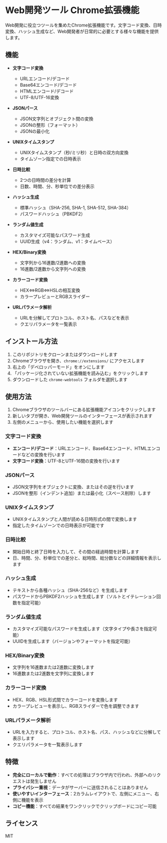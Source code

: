 # Web開発ツール Chrome拡張機能

Web開発に役立つツールを集めたChrome拡張機能です。文字コード変換、日時変換、ハッシュ生成など、Web開発者が日常的に必要とする様々な機能を提供します。

## 機能

- **文字コード変換**
  - URLエンコード/デコード
  - Base64エンコード/デコード
  - HTMLエンコード/デコード
  - UTF-8/UTF-16変換

- **JSONパース**
  - JSON文字列とオブジェクト間の変換
  - JSONの整形（フォーマット）
  - JSONの最小化

- **UNIXタイムスタンプ**
  - UNIXタイムスタンプ（秒/ミリ秒）と日時の双方向変換
  - タイムゾーン指定での日時表示

- **日時比較**
  - 2つの日時間の差分を計算
  - 日数、時間、分、秒単位での差分表示

- **ハッシュ生成**
  - 標準ハッシュ（SHA-256, SHA-1, SHA-512, SHA-384）
  - パスワードハッシュ（PBKDF2）

- **ランダム値生成**
  - カスタマイズ可能なパスワード生成
  - UUID生成（v4：ランダム、v1：タイムベース）

- **HEX/Binary変換**
  - 文字列から16進数/2進数への変換
  - 16進数/2進数から文字列への変換

- **カラーコード変換**
  - HEX⇔RGB⇔HSLの相互変換
  - カラープレビューとRGBスライダー

- **URLパラメータ解析**
  - URLを分解してプロトコル、ホスト名、パスなどを表示
  - クエリパラメータを一覧表示

## インストール方法

1. このリポジトリをクローンまたはダウンロードします
2. Chromeブラウザを開き、`chrome://extensions/` にアクセスします
3. 右上の「デベロッパーモード」をオンにします
4. 「パッケージ化されていない拡張機能を読み込む」をクリックします
5. ダウンロードした `chrome-webtools` フォルダを選択します

## 使用方法

1. Chromeブラウザのツールバーにある拡張機能アイコンをクリックします
2. 新しいタブが開き、Web開発ツールのインターフェースが表示されます
3. 左側のメニューから、使用したい機能を選択します

### 文字コード変換

- **エンコード/デコード**：URLエンコード、Base64エンコード、HTMLエンコードなどの変換を行います
- **文字コード変換**：UTF-8とUTF-16間の変換を行います

### JSONパース

- JSON文字列をオブジェクトに変換、またはその逆を行います
- JSONを整形（インデント追加）または最小化（スペース削除）します

### UNIXタイムスタンプ

- UNIXタイムスタンプと人間が読める日時形式の間で変換します
- 指定したタイムゾーンでの日時表示が可能です

### 日時比較

- 開始日時と終了日時を入力して、その間の経過時間を計算します
- 日、時間、分、秒単位での差分と、総時間、総分数などの詳細情報を表示します

### ハッシュ生成

- テキストから各種ハッシュ（SHA-256など）を生成します
- パスワードからPBKDF2ハッシュを生成します（ソルトとイテレーション回数を指定可能）

### ランダム値生成

- カスタマイズ可能なパスワードを生成します（文字タイプや長さを指定可能）
- UUIDを生成します（バージョンやフォーマットを指定可能）

### HEX/Binary変換

- 文字列を16進数または2進数に変換します
- 16進数または2進数を文字列に変換します

### カラーコード変換

- HEX、RGB、HSL形式間でカラーコードを変換します
- カラープレビューを表示し、RGBスライダーで色を調整できます

### URLパラメータ解析

- URLを入力すると、プロトコル、ホスト名、パス、ハッシュなどに分解して表示します
- クエリパラメータを一覧表示します

## 特徴

- **完全にローカルで動作**：すべての処理はブラウザ内で行われ、外部へのリクエストは発生しません
- **プライバシー重視**：データがサーバーに送信されることはありません
- **使いやすいインターフェース**：2カラムレイアウトで、左側にメニュー、右側に機能を表示
- **コピー機能**：すべての結果をワンクリックでクリップボードにコピー可能

## ライセンス

MIT
